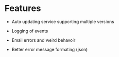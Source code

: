 # Features  
- Auto updating service supporting multiple versions  
- Logging of events  
- Email errors and weird behavoir  

- Better error message formating (json)